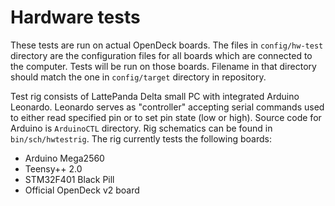 # Hardware tests

These tests are run on actual OpenDeck boards. The files in `config/hw-test` directory are the configuration files for all boards which are connected to the computer. Tests will be run on those boards. Filename in that directory should match the one in `config/target` directory in repository.

Test rig consists of LattePanda Delta small PC with integrated Arduino Leonardo. Leonardo serves as "controller" accepting serial commands used to either read specified pin or to set pin state (low or high). Source code for Arduino is `ArduinoCTL` directory. Rig schematics can be found in `bin/sch/hwtestrig`. The rig currently tests the following boards:

* Arduino Mega2560
* Teensy++ 2.0
* STM32F401 Black Pill
* Official OpenDeck v2 board